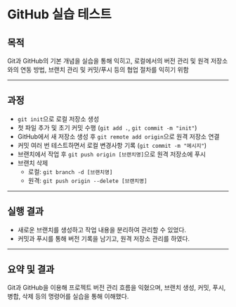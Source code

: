 # GitHub 실습 테스트

## 목적  
Git과 GitHub의 기본 개념을 실습을 통해 익히고, 로컬에서의 버전 관리 및 원격 저장소와의 연동 방법, 브랜치 관리 및 커밋/푸시 등의 협업 절차를 익히기 위함

---

## 과정  
- `git init`으로 로컬 저장소 생성  
- 첫 파일 추가 및 초기 커밋 수행 (`git add .`, `git commit -m "init"`)  
- GitHub에서 새 저장소 생성 후 `git remote add origin`으로 원격 저장소 연결  
- 커밋 여러 번 테스트하면서 로컬 변경사항 기록 (`git commit -m "메시지"`) 
- 브랜치에서 작업 후 `git push origin [브랜치명]`으로 원격 저장소에 푸시  
- 브랜치 삭제  
  - 로컬: `git branch -d [브랜치명]`  
  - 원격: `git push origin --delete [브랜치명]`  

---

## 실행 결과  
- 새로운 브랜치를 생성하고 작업 내용을 분리하여 관리할 수 있었다.  
- 커밋과 푸시를 통해 버전 기록을 남기고, 원격 저장소 관리를 하였다.

---

## 요약 및 결과  
Git과 GitHub을 이용해 프로젝트 버전 관리 흐름을 익혔으며, 브랜치 생성, 커밋, 푸시, 병합, 삭제 등의 명령어를 실습을 통해 이해했다.  
